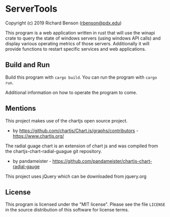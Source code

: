# ServerTools
Copyright (c) 2019 Richard Benson (rbenson@pdx.edu)

This program is a web application written in rust that will use the winapi crate to query the state of windows servers (using windows API calls) and display various operating metrics of those servers. Additionally it will provide functions to restart specific services and web applications.

## Build and Run
Build this program with `cargo build`. You can run the program with `cargo run`.

Additional information on how to operate the program to come.

## Mentions
This project makes use of the chartjs open source project.
- by https://github.com/chartjs/Chart.js/graphs/contributors - https://www.chartjs.org/

The radial guage chart is an extension of chart js and was compiled from the chartjs-chart-radial-guague git repository.
- by pandameister - https://github.com/pandameister/chartjs-chart-radial-gauge

This project uses jQuery which can be downloaded from jquery.org

## License
This program is licensed under the "MIT license". Please see the file `LICENSE` in the source distribution of this software for license terms.